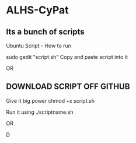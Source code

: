 # ALHS-CyPat

Its a bunch of scripts
----------------------------------
Ubuntu Script - How to run

sudo gedit "script.sh"
Copy and paste script into it

OR

DOWNLOAD SCRIPT OFF GITHUB
-----------------------------------
Give it big power
chmod +x script.sh

Run it using
./scriptname.sh

OR

D
